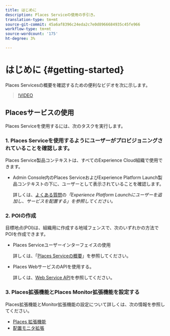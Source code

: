```yaml
---
title: はじめに
description: Places Serviceの使用の手引き。
translation-type: tm+mt
source-git-commit: 45a6af8396c24eda2c7e0d8966684935c45fe966
workflow-type: tm+mt
source-wordcount: '175'
ht-degree: 3%

---
```



# はじめに {#getting-started}

Places Servicesの概要を確認するための便利なビデオを次に示します。

<!--
Test of different youtube link for exl
-->

>[!VIDEO](https://video.tv.adobe.com/v/41647)

## Placesサービスの使用

Places Serviceを使用するには、次のタスクを実行します。

### 1. Places Serviceを使用するようにユーザーがプロビジョニングされていることを確認します。

Places Service製品コンテキストは、すべてのExperience Cloud組織で使用できます。

* Admin Console内のPlaces ServiceおよびExperience Platform Launch製品コンテキストの下に、ユーザーとして表示されていることを確認します。

   詳しくは、[よくある質問](/help/places-gain-access.md)の&#x200B;*「Experience Platform Launchにユーザーを追加し、サービスを配置する」を参照してください。*


### 2. POIの作成

目標地点(POI)は、組織用に作成する地域フェンスで、次のいずれかの方法でPOIを作成できます。

* Places Serviceユーザーインターフェイスの使用

   詳しくは、「[Places Serviceの概要](/help/poi-mgmt-ui/poi-mgmt-ui-overview.md)」を参照してください。

* Places WebサービスのAPIを使用する。

   詳しくは、[Web Service API](/help/web-service-api/places-web-services.md)を参照してください。


### 3. Places拡張機能とPlaces Monitor拡張機能を設定する

Places拡張機能とMonitor拡張機能の設定について詳しくは、次の情報を参照してください。

* [Places 拡張機能](/help/places-ext-aep-sdks/places-extension/places-extension.md)
* [配置モニタ拡張](/help/places-ext-aep-sdks/places-monitor-extension/places-monitor-extension.md)
